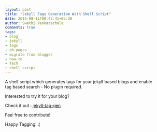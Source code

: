 ```yaml
---
layout: post
title: "Jekyll Tags Generation With Shell Script"
date: 2015-09-11T00:42:41+05:30
author: Swathi Venkatachala
comments: true
tags:
- blog
- jekyll
- tags
- gh-pages
- migrate from blogger
- how-to
- tech
- shell script
---
```


A shell script which generates tags for your jekyll based blogs and enable tag 
based search - No plugin required.

Interested to try it for your blog?

Check it out : [jekyll-tag-gen](https://github.com/SwathiMystery/jekyll-tag-gen#jekyll-tag-gen)

Feel free to contribute!

Happy Tagging! :)

